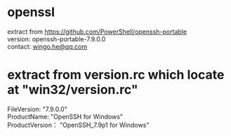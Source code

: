 # openssl
extract from https://github.com/PowerShell/openssh-portable  
version: openssh-portable-7.9.0.0  
contact: wingo.he@qq.com

# extract from version.rc which locate at "win32/version.rc"
FileVersion: "7.9.0.0"  
ProductName: "OpenSSH for Windows"  
ProductVersion： "OpenSSH_7.9p1 for Windows"  

